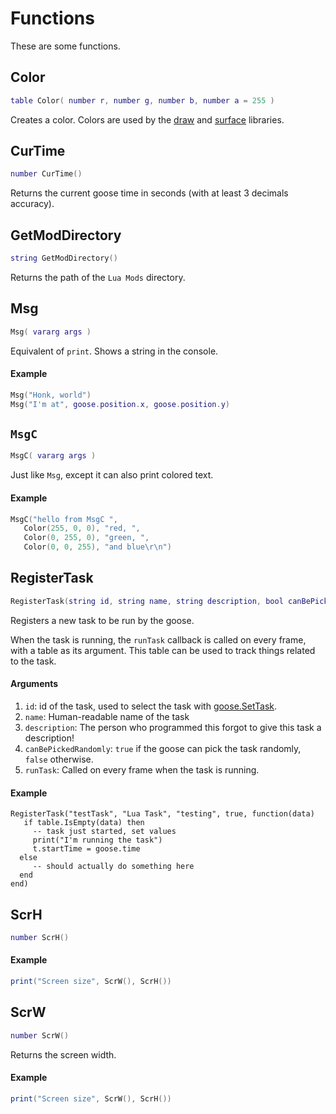 # Functions

These are some functions.

## Color

```lua
table Color( number r, number g, number b, number a = 255 )
```

Creates a color. Colors are used by the [draw](Libraries/draw.md) and [surface](Libraries/surface.md) libraries.

## CurTime

```lua
number CurTime()
```

Returns the current goose time in seconds (with at least 3 decimals accuracy).

## GetModDirectory

```lua
string GetModDirectory()
```

Returns the path of the `Lua Mods` directory.

## Msg

```lua
Msg( vararg args )
```

Equivalent of `print`. Shows a string in the console.

#### Example

```lua
Msg("Honk, world")
Msg("I'm at", goose.position.x, goose.position.y)
```

## `MsgC`

```lua
MsgC( vararg args )
```

Just like `Msg`, except it can also print colored text.

#### Example

```lua
MsgC("hello from MsgC ",
   Color(255, 0, 0), "red, ", 
   Color(0, 255, 0), "green, ",
   Color(0, 0, 255), "and blue\r\n")
```

## RegisterTask

```lua
RegisterTask(string id, string name, string description, bool canBePickedRandomly, function runTask)
```
Registers a new task to be run by the goose.

When the task is running, the `runTask` callback is called on every frame, with a table as its argument. This table can be used to track things related to the task.

#### Arguments

1. `id`: id of the task, used to select the task with [goose.SetTask](Libraries/goose.md#setTask).
2. `name`: Human-readable name of the task
3. `description`: The person who programmed this forgot to give this task a description!
4. `canBePickedRandomly`: `true` if the goose can pick the task randomly, `false` otherwise.
5. `runTask`: Called on every frame when the task is running.

#### Example

```
RegisterTask("testTask", "Lua Task", "testing", true, function(data)
   if table.IsEmpty(data) then
     -- task just started, set values
     print("I'm running the task")
     t.startTime = goose.time
  else
     -- should actually do something here
  end
end)
```
## ScrH

```lua
number ScrH()
```

#### Example

```lua
print("Screen size", ScrW(), ScrH())
```

## ScrW

```lua
number ScrW()
```

Returns the screen width.

#### Example

```lua
print("Screen size", ScrW(), ScrH())
```

